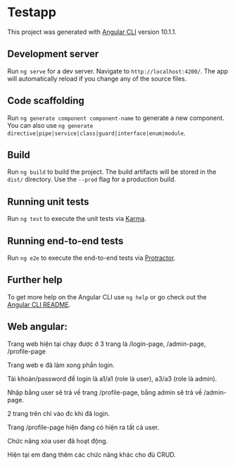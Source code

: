 # Testapp

This project was generated with [Angular CLI](https://github.com/angular/angular-cli) version 10.1.1.

## Development server

Run `ng serve` for a dev server. Navigate to `http://localhost:4200/`. The app will automatically reload if you change any of the source files.

## Code scaffolding

Run `ng generate component component-name` to generate a new component. You can also use `ng generate directive|pipe|service|class|guard|interface|enum|module`.

## Build

Run `ng build` to build the project. The build artifacts will be stored in the `dist/` directory. Use the `--prod` flag for a production build.

## Running unit tests

Run `ng test` to execute the unit tests via [Karma](https://karma-runner.github.io).

## Running end-to-end tests

Run `ng e2e` to execute the end-to-end tests via [Protractor](http://www.protractortest.org/).

## Further help

To get more help on the Angular CLI use `ng help` or go check out the [Angular CLI README](https://github.com/angular/angular-cli/blob/master/README.md).

## Web angular:
Trang web hiện tại chạy được ở 3 trang là /login-page, /admin-page, /profile-page

Trang web e đã làm xong phần login. 

Tài khoản/password để login là a1/a1 (role là user), a3/a3 (role là admin).

Nhập bằng user sẽ trả về trang /profile-page, bằng admin sẽ trả về /admin-page.

2 trang trên chỉ vào đc khi đã login.

Trang /profile-page hiện đang có hiện ra tất cả user.

Chức năng xóa user đã hoạt động.

Hiện tại em đang thêm các chức năng khác cho đủ CRUD.
